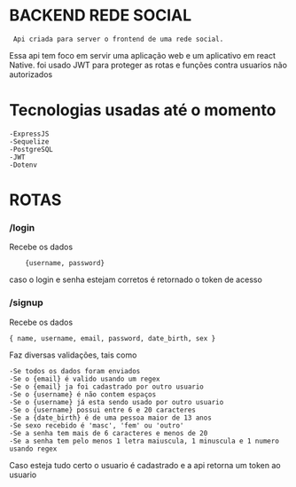 # BACKEND REDE SOCIAL

`` Api criada para server o frontend de uma rede social.``

Essa api tem foco em servir uma aplicação web e um aplicativo em react Native.
foi usado JWT para proteger as rotas e funções contra usuarios não autorizados
# Tecnologias usadas até o momento
    
    -ExpressJS
    -Sequelize
    -PostgreSQL
    -JWT
    -Dotenv


# ROTAS

### /login

Recebe os dados

        {username, password}

caso o login e senha estejam corretos é retornado o token de acesso


### /signup

Recebe os dados

    { name, username, email, password, date_birth, sex }

Faz diversas validações, tais como

    -Se todos os dados foram enviados
    -Se o {email} é valido usando um regex
    -Se o {email} ja foi cadastrado por outro usuario
    -Se o {username} é não contem espaços
    -Se o {username} já esta sendo usado por outro usuario
    -Se o {username} possui entre 6 e 20 caracteres
    -Se a {date_birth} é de uma pessoa maior de 13 anos
    -Se sexo recebido é 'masc', 'fem' ou 'outro'
    -Se a senha tem mais de 6 caracteres e menos de 20
    -Se a senha tem pelo menos 1 letra maiuscula, 1 minuscula e 1 numero usando regex

Caso esteja tudo certo o usuario é cadastrado e a api retorna um token ao usuario